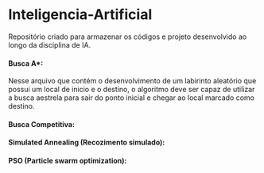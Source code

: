 # Inteligencia-Artificial

Repositório criado para armazenar os códigos e projeto desenvolvido ao longo da disciplina de IA.

#### Busca A*: 
Nesse arquivo que contém o desenvolvimento de um labirinto aleatório que possui um local de inicio e o destino, o algoritmo deve ser capaz de utilizar
a busca aestrela para sair do ponto inicial e chegar ao local marcado como destino.

#### Busca Competitiva:

#### Simulated Annealing (Recozimento simulado):

#### PSO (Particle swarm optimization):
